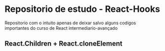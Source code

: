 # Repositorio de estudo - React-Hooks

Repositorio com o intuito apenas de deixar salvo alguns codigos importantes do curso de React intermediario-avançado

## React.Children + React.cloneElement
